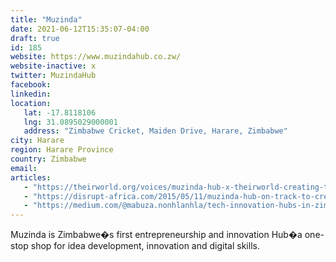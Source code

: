 ```yaml
---
title: "Muzinda"
date: 2021-06-12T15:35:07-04:00
draft: true
id: 185
website: https://www.muzindahub.co.zw/
website-inactive: x
twitter: MuzindaHub
facebook: 
linkedin: 
location: 
   lat: -17.8118106
   lng: 31.0895029000001
   address: "Zimbabwe Cricket, Maiden Drive, Harare, Zimbabwe"
city: Harare
region: Harare Province
country: Zimbabwe
email: 
articles:
   - "https://theirworld.org/voices/muzinda-hub-x-theirworld-creating-the-next-generation-of-coders-and-entrepreneurs"
   - "https://disrupt-africa.com/2015/05/11/muzinda-hub-on-track-to-create-1000-tech-jobs/"
   - "https://medium.com/@mabuza.nonhlanhla/tech-innovation-hubs-in-zimbabwe-9022ab69cc02"
---
```

Muzinda is Zimbabwe�s first entrepreneurship and innovation Hub�a one-stop shop for idea development, innovation and digital skills.
